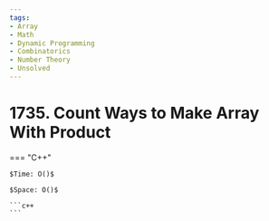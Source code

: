```yaml
---
tags:
- Array
- Math
- Dynamic Programming
- Combinatorics
- Number Theory
- Unsolved
---
```



# 1735. Count Ways to Make Array With Product

=== "C++"

    $Time: O()$

    $Space: O()$

    ```c++
    ```